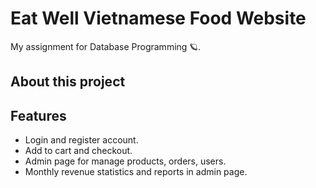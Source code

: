 # Eat Well Vietnamese Food Website

My assignment for Database Programming 🪐.

## About this project

## Features
- Login and register account.
- Add to cart and checkout.
- Admin page for manage products, orders, users.
- Monthly revenue statistics and reports in admin page.





